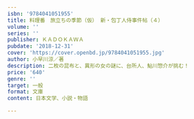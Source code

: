 ```yaml
---
isbn: '9784041051955'
title: 料理番　旅立ちの季節（仮） 新・包丁人侍事件帖（４）
volume: ''
series: ''
publisher: ＫＡＤＯＫＡＷＡ
pubdate: '2018-12-31'
cover: 'https://cover.openbd.jp/9784041051955.jpg'
author: 小早川涼／著
description: 二枚の昆布と、異形の女の謎に、台所人、鮎川惣介が挑む！
price: '640'
genre: ''
target: 一般
format: 文庫
content: 日本文学、小説・物語

---
```

